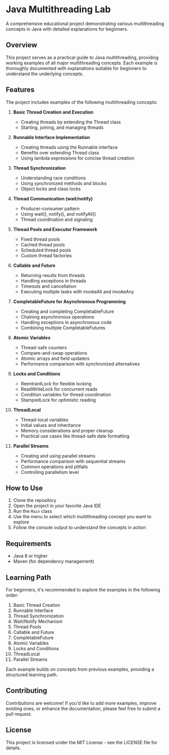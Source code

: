# Java Multithreading Lab

A comprehensive educational project demonstrating various multithreading concepts in Java with detailed explanations for beginners.

## Overview

This project serves as a practical guide to Java multithreading, providing working examples of all major multithreading concepts. Each example is thoroughly documented with explanations suitable for beginners to understand the underlying concepts.

## Features

The project includes examples of the following multithreading concepts:

1. **Basic Thread Creation and Execution**
   - Creating threads by extending the Thread class
   - Starting, joining, and managing threads

2. **Runnable Interface Implementation**
   - Creating threads using the Runnable interface
   - Benefits over extending Thread class
   - Using lambda expressions for concise thread creation

3. **Thread Synchronization**
   - Understanding race conditions
   - Using synchronized methods and blocks
   - Object locks and class locks

4. **Thread Communication (wait/notify)**
   - Producer-consumer pattern
   - Using wait(), notify(), and notifyAll()
   - Thread coordination and signaling

5. **Thread Pools and Executor Framework**
   - Fixed thread pools
   - Cached thread pools
   - Scheduled thread pools
   - Custom thread factories

6. **Callable and Future**
   - Returning results from threads
   - Handling exceptions in threads
   - Timeouts and cancellation
   - Executing multiple tasks with invokeAll and invokeAny

7. **CompletableFuture for Asynchronous Programming**
   - Creating and completing CompletableFuture
   - Chaining asynchronous operations
   - Handling exceptions in asynchronous code
   - Combining multiple CompletableFutures

8. **Atomic Variables**
   - Thread-safe counters
   - Compare-and-swap operations
   - Atomic arrays and field updaters
   - Performance comparison with synchronized alternatives

9. **Locks and Conditions**
   - ReentrantLock for flexible locking
   - ReadWriteLock for concurrent reads
   - Condition variables for thread coordination
   - StampedLock for optimistic reading

10. **ThreadLocal**
    - Thread-local variables
    - Initial values and inheritance
    - Memory considerations and proper cleanup
    - Practical use cases like thread-safe date formatting

11. **Parallel Streams**
    - Creating and using parallel streams
    - Performance comparison with sequential streams
    - Common operations and pitfalls
    - Controlling parallelism level

## How to Use

1. Clone the repository
2. Open the project in your favorite Java IDE
3. Run the `Main` class
4. Use the menu to select which multithreading concept you want to explore
5. Follow the console output to understand the concepts in action

## Requirements

- Java 8 or higher
- Maven (for dependency management)

## Learning Path

For beginners, it's recommended to explore the examples in the following order:

1. Basic Thread Creation
2. Runnable Interface
3. Thread Synchronization
4. Wait/Notify Mechanism
5. Thread Pools
6. Callable and Future
7. CompletableFuture
8. Atomic Variables
9. Locks and Conditions
10. ThreadLocal
11. Parallel Streams

Each example builds on concepts from previous examples, providing a structured learning path.

## Contributing

Contributions are welcome! If you'd like to add more examples, improve existing ones, or enhance the documentation, please feel free to submit a pull request.

## License

This project is licensed under the MIT License - see the LICENSE file for details.